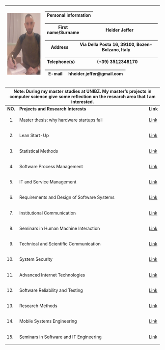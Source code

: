 <table>
<colgroup>
<col style="width: 24%" />
<col style="width: 75%" />
</colgroup>
<thead>
<tr class="header">
<th><img src="./images/media/image1.png"
style="width:1.56771in;height:2.09028in" /></th>
<th><table>
<colgroup>
<col style="width: 100%" />
</colgroup>
<thead>
<tr class="header">
<th><strong>Personal information</strong></th>
</tr>
</thead>
<tbody>
</tbody>
</table>
<table>
<colgroup>
<col style="width: 26%" />
<col style="width: 73%" />
</colgroup>
<thead>
<tr class="header">
<th>First name/Surname</th>
<th><strong>Heider Jeffer</strong></th>
</tr>
</thead>
<tbody>
</tbody>
</table>
<table>
<colgroup>
<col style="width: 26%" />
<col style="width: 73%" />
</colgroup>
<thead>
<tr class="header">
<th>Address</th>
<th>Via Della Posta 16, 39100, Bozen-Bolzano, Italy</th>
</tr>
</thead>
<tbody>
</tbody>
</table>
<table>
<colgroup>
<col style="width: 26%" />
<col style="width: 73%" />
</colgroup>
<thead>
<tr class="header">
<th>Telephone(s)</th>
<th>(+39) 3512348170</th>
</tr>
</thead>
<tbody>
</tbody>
</table>
<table>
<colgroup>
<col style="width: 26%" />
<col style="width: 73%" />
</colgroup>
<thead>
<tr class="header">
<th>E-mail</th>
<th>hheider.jeffer@gmail.com</th>
</tr>
</thead>
<tbody>
</tbody>
</table></th>
</tr>
</thead>
<tbody>
</tbody>
</table>

<table>
<colgroup>
<col style="width: 5%" />
<col style="width: 87%" />
<col style="width: 7%" />
</colgroup>
<thead>
<tr class="header">
<th colspan="3"><strong>Note:</strong> During my master studies at
UNIBZ. My master’s projects in computer science give some reflection on
the research area that I am interested.</th>
</tr>
</thead>
<tbody>
<tr class="odd">
<td><strong>NO.</strong></td>
<td><strong>Projects and Research Interests</strong></td>
<td><strong>Link</strong></td>
</tr>
<tr class="even">
<td><ol type="1">
<li></li>
</ol></td>
<td>Master thesis: why hardware startups fail</td>
<td><a href="https://github.com/HeiderJeffer/Gilgamesh">Link</a></td>
</tr>
<tr class="odd">
<td><ol start="2" type="1">
<li></li>
</ol></td>
<td>Lean Start-Up</td>
<td><a
href="https://github.com/HeiderJeffer/Lean-Start-Up">Link</a></td>
</tr>
<tr class="even">
<td><ol start="3" type="1">
<li></li>
</ol></td>
<td>Statistical Methods</td>
<td><a
href="https://github.com/HeiderJeffer/Statistical-Methods">Link</a></td>
</tr>
<tr class="odd">
<td><ol start="4" type="1">
<li></li>
</ol></td>
<td>Software Process Management</td>
<td><a
href="https://github.com/HeiderJeffer/Software-Process-and-Project-Management">Link</a></td>
</tr>
<tr class="even">
<td><ol start="5" type="1">
<li></li>
</ol></td>
<td>IT and Service Management</td>
<td><a
href="https://github.com/HeiderJeffer/IT-and-Service-Management">Link</a></td>
</tr>
<tr class="odd">
<td><ol start="6" type="1">
<li></li>
</ol></td>
<td>Requirements and Design of Software Systems</td>
<td><a
href="https://github.com/HeiderJeffer/Requirements-and-Design-of-Software-Systems">Link</a></td>
</tr>
<tr class="even">
<td><ol start="7" type="1">
<li></li>
</ol></td>
<td>Institutional Communication</td>
<td><a
href="https://github.com/HeiderJeffer/Institutional-Communication">Link</a></td>
</tr>
<tr class="odd">
<td><ol start="8" type="1">
<li></li>
</ol></td>
<td>Seminars in Human Machine Interaction</td>
<td><a
href="https://github.com/HeiderJeffer/Seminars-in-Human-Machine-Interaction">Link</a></td>
</tr>
<tr class="even">
<td><ol start="9" type="1">
<li></li>
</ol></td>
<td>Technical and Scientific Communication</td>
<td><a
href="https://github.com/HeiderJeffer/Technical-and-Scientific-Communication/">Link</a></td>
</tr>
<tr class="odd">
<td><ol start="10" type="1">
<li></li>
</ol></td>
<td>System Security</td>
<td><a
href="https://github.com/HeiderJeffer/System-Security">Link</a></td>
</tr>
<tr class="even">
<td><ol start="11" type="1">
<li></li>
</ol></td>
<td>Advanced Internet Technologies</td>
<td><a
href="https://github.com/HeiderJeffer/Advanced-Internet-Technologies">Link</a></td>
</tr>
<tr class="odd">
<td><ol start="12" type="1">
<li></li>
</ol></td>
<td>Software Reliability and Testing</td>
<td><a
href="https://github.com/HeiderJeffer/Software-Reliability-and-Testing">Link</a></td>
</tr>
<tr class="even">
<td><ol start="13" type="1">
<li></li>
</ol></td>
<td>Research Methods</td>
<td><a
href="https://github.com/HeiderJeffer/Research-Methods">Link</a></td>
</tr>
<tr class="odd">
<td><ol start="14" type="1">
<li></li>
</ol></td>
<td>Mobile Systems Engineering</td>
<td><a
href="https://github.com/HeiderJeffer/Mobile-Systems-Engineering">Link</a></td>
</tr>
<tr class="even">
<td><ol start="15" type="1">
<li></li>
</ol></td>
<td>Seminars in Software and IT Engineering</td>
<td><a
href="https://github.com/HeiderJeffer/Seminars-in-Software-and-IT-Engineering">Link</a></td>
</tr>
</tbody>
</table>
